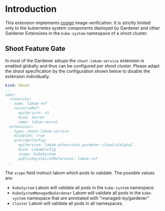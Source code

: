# Introduction

This extension implements [cosign](https://github.com/sigstore/cosign) image verification. It is strictly limited only to the kubernetes system components deployed by Gardener and other Gardener Extensions in the `kube-system` namespace of a shoot cluster.

## Shoot Feature Gate

In most of the Gardener setups the `shoot-lakom-service` extension is enabled globally and thus can be configured per shoot cluster. Please adapt the shoot specification by the configuration shown below to disable the extension individually.

```yaml
kind: Shoot
...
spec:
  resources:
  - name: lakom-ref
    resourceRef:
      apiVersion: v1
      kind: Secret
      name: lakom-secret
  extensions:
  - type: shoot-lakom-service
    disabled: true
    providerConfig:
      apiVersion: lakom.extensions.gardener.cloud/v1alpha1
      kind: LakomConfig
      scope: KubeSystem
      publicKeysSecretReference: lakom-ref
...
```

The `scope` field instruct lakom which pods to validate. The possible values are:

- `KubeSystem`
Lakom will validate all pods in the `kube-system` namespace.
- `KubeSystemManagedByGardener`
Lakom will validate all pods in the `kube-system` namespace that are annotated with "managed-by/gardener"
- `Cluster`
Lakom will validate all pods in all namespaces.

